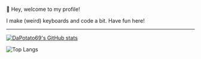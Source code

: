 👋 Hey, welcome to my profile!

I make (weird) keyboards and code a bit.
Have fun here!

---
[![DaPotato69's GitHub stats](https://github-readme-stats.vercel.app/api?username=DaPotato69&show_icons=true&theme=merko)](https://github.com/anuraghazra/github-readme-stats)

![Top Langs](https://github-readme-stats.vercel.app/api/top-langs/?username=DaPotato69&hide_progress=true)
